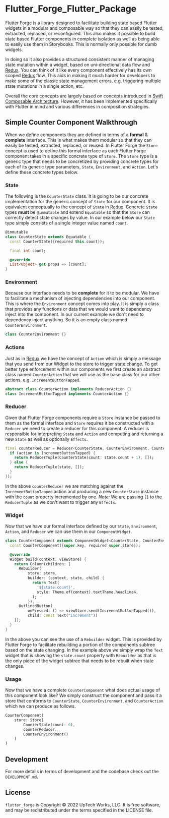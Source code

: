 # Flutter_Forge_Flutter_Package

Flutter Forge is a library designed to facilitate building state based Flutter
widgets in a modular and composable way so that they can easily be tested,
extracted, replaced, or reconfigured. This also makes it possible to build
state based Flutter components in complete isolation as well as being able to
easily use them in Storybooks. This is normally only possible for dumb widgets.

In doing so it also provides a structured consistent manner of managing state
mutation within a widget, based on uni-directional data flow and [Redux][]. You can
think of it like every component effectively has its own scoped [Redux][] flow.
This aids in making it much harder for developers to make some of the classic
state management errors, e.g. triggering multiple state mutations in a single
action, etc.

Overall the core concepts are largely based on concepts introduced in
[Swift Composable Architecture][]. However, it has been implemented
specifically with Flutter in mind and various differences in composition
strategies.

## Simple Counter Component Walkthrough

When we define components they are defined in terms of a **formal** &
**complete** interface. This is what makes them modular so that they can easily
be tested, extracted, replaced, or reused. In Flutter Forge the `Store` concept
is used to define this formal interface as each Flutter Forge component takes
in a specific concrete type of `Store`. The `Store` type is a generic type that
needs to be concretized by providing concrete types for each of its generic
type parameters, `State`, `Environment`, and `Action`. Let's define these
concrete types below.

### State

The following is the `CounterState` class. It is going to be our concrete
implementation for the generic concept of `State` for our component. It is
equivalent conceptually to the concept of `State` in [Redux][]. Concrete
`State` types **must** be `@immutable` and extend `Equatable` so that the
`Store` can correctly detect state changes by value. In our example below our
`State` type simply consists of a single integer value named `count`.

```dart
@immutable
class CounterState extends Equatable {
  const CounterState({required this.count});

  final int count;

  @override
  List<Object> get props => [count];
}
```

### Environment

Because our interface needs to be **complete** for it to be modular. We have to
facilitate a mechanism of injecting dependencies into our component. This is
where the `Environment` concept comes into play. It is simply a class that
provides any functions or data that we would want to dependency inject into the
component. In our current example we don't need to dependency inject anything.
So it is an empty class named `CounterEnvironment`.

```dart
class CounterEnvironment {}
```

### Actions

Just as in [Redux][] we have the concept of `Action` which is simply a message
that you send from our Widget to the store to trigger state change. To get
better type enforcement within our components we first create an abstract class
named `CounterAction` that we will use as the base class for our other actions,
e.g. `IncrementButtonTapped`.

```dart
abstract class CounterAction implements ReducerAction {}
class IncrementButtonTapped implements CounterAction {}
```

### Reducer

Given that Flutter Forge components require a `Store` instance be passed to
them as the formal interface and `Store` requires it be constructed with a
`Reducer` we need to create a reducer for this component. A reducer is
responsible for interpreting `State` and `Action` and computing and returning a
new `State` as well as optionally `Effects`.

```dart
final counterReducer = Reducer<CounterState, CounterEnvironment, CounterAction>((state, action) {
  if (action is IncrementButtonTapped) {
    return ReducerTuple(CounterState(count: state.count + 1), []);
  } else {
    return ReducerTuple(state, []);
  }
});
```

In the above `counterReducer` we are matching against the
`IncrementButtonTapped` action and producing a new `CounterState` instance with
the `count` property incremented by one. *Note:* We are passing `[]` to the
`ReducerTuple` as we don't want to trigger any `Effects`.

### Widget

Now that we have our formal interface defined by our `State`, `Environment`,
`Action`, and `Reducer` we can use them in our `ComponentWidget`.

```dart
class CounterComponent extends ComponentWidget<CounterState, CounterEnvironment, CounterAction> {
  const CounterComponent({super.key, required super.store});

  @override
  Widget build(context, viewStore) {
    return Column(children: [
      Rebuilder(
          store: store,
          builder: (context, state, child) {
            return Text(
              '${state.count}',
              style: Theme.of(context).textTheme.headline4,
            );
          }),
      OutlinedButton(
          onPressed: () => viewStore.send(IncrementButtonTapped()),
          child: const Text("increment"))
    ]);
  }
}
```

In the above you can see the use of a `Rebuilder` widget. This is provided by
Flutter Forge to facilitate rebuilding a portion of the components subtree
based on the state changing. In the example above we simply wrap the `Text`
widget that is showing the `state.count` property with `Rebuilder` as that is
the only piece of the widget subtree that needs to be rebuilt when state
changes.

### Usage

Now that we have a complete `CounterComponent` what does actual usage of this
component look like? We simply construct the component and pass it a store that
conforms to `CounterState`, `CounterEnvironment`, and `CounterAction` which we
can produce as follows.

```dart
CounterComponent(
	store: Store(
		CounterState(count: 0),
		counterReducer,
		CounterEnvironment()
	)
)
```

## Development

For more details in terms of development and the codebase check out the
`DEVELOPMENT.md`.

## License

`flutter_forge` is Copyright © 2022 UpTech Works, LLC. It is free software, and
may be redistributed under the terms specified in the LICENSE file.

[Redux]: https://dev.to/codebucks/what-is-redux-simply-explained-2ch7
[Swift Composable Architecture]: https://github.com/pointfreeco/swift-composable-architecture 
